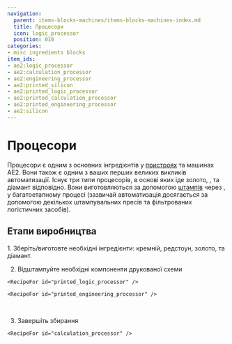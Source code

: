 ```yaml
---
navigation:
  parent: items-blocks-machines/items-blocks-machines-index.md
  title: Процесори
  icon: logic_processor
  position: 010
categories:
- misc ingredients blocks
item_ids:
- ae2:logic_processor
- ae2:calculation_processor
- ae2:engineering_processor
- ae2:printed_silicon
- ae2:printed_logic_processor
- ae2:printed_calculation_processor
- ae2:printed_engineering_processor
- ae2:silicon
---
```


# Процесори

<Row>
  <ItemImage id="logic_processor" scale="4" />

  <ItemImage id="calculation_processor" scale="4" />

  <ItemImage id="engineering_processor" scale="4" />
</Row>

Процесори є одним з основних інгредієнтів у [пристроях](../ae2-mechanics/devices.md) та машинах AE2. Вони також є одним з ваших перших великих викликів автоматизації. Існує три типи процесорів, в основі яких іде золото, <ItemLink id="certus_quartz_crystal" />, та діамант відповідно. Вони виготовляються за допомогою [штампів](presses.md) через <ItemLink id="inscriber" />, у багатоетапному процесі (зазвичай автоматизація досягається за допомогою декількох штампувальних пресів та фільтрованих логістичних засобів).

## Етапи виробництва

<Column gap="5">
  1.  Зберіть/виготовте необхідні інгредієнти: кремній, редстоун, золото, <ItemLink id="certus_quartz_crystal" /> та діамант.

  <RecipeFor id="silicon" />

  <br />

  2.  Відштампуйте необхідні компоненти друкованої схеми

  <Row>
    <RecipeFor id="printed_silicon" />

    <RecipeFor id="printed_logic_processor" />
  </Row>

  <Row>
    <RecipeFor id="printed_calculation_processor" />

    <RecipeFor id="printed_engineering_processor" />
  </Row>

  <br />

  3.  Завершіть збирання

  <Row>
    <RecipeFor id="logic_processor" />

    <RecipeFor id="calculation_processor" />
  </Row>

  <RecipeFor id="engineering_processor" />
</Column>
